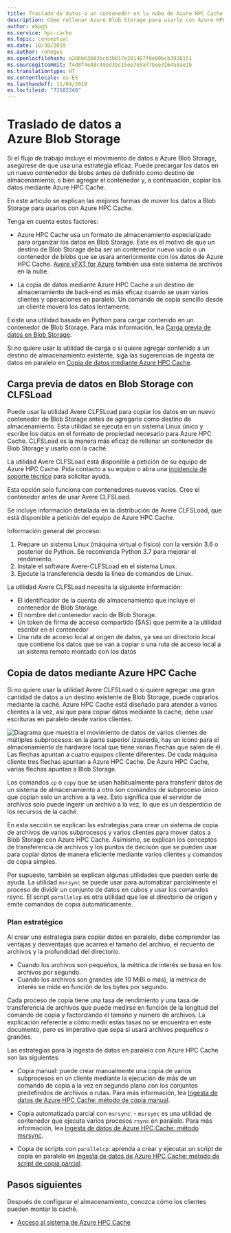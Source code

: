 ```yaml
---
title: Traslado de datos a un contenedor en la nube de Azure HPC Cache
description: Cómo rellenar Azure Blob Storage para usarlo con Azure HPC Cache
author: ekpgh
ms.service: hpc-cache
ms.topic: conceptual
ms.date: 10/30/2019
ms.author: rohogue
ms.openlocfilehash: a206b63b03bcb3bb17e201487f0e00bcb3926151
ms.sourcegitcommit: f4d8f4e48c49bd3bc15ee7e5a77bee3164a5ae1b
ms.translationtype: HT
ms.contentlocale: es-ES
ms.lasthandoff: 11/04/2019
ms.locfileid: "73582240"
---
```

# <a name="move-data-to-azure-blob-storage"></a>Traslado de datos a Azure Blob Storage

Si el flujo de trabajo incluye el movimiento de datos a Azure Blob Storage, asegúrese de que usa una estrategia eficaz. Puede precargar los datos en un nuevo contenedor de blobs antes de definirlo como destino de almacenamiento, o bien agregar el contenedor y, a continuación, copiar los datos mediante Azure HPC Cache.

En este artículo se explican las mejores formas de mover los datos a Blob Storage para usarlos con Azure HPC Cache.

Tenga en cuenta estos factores:

* Azure HPC Cache usa un formato de almacenamiento especializado para organizar los datos en Blob Storage. Este es el motivo de que un destino de Blob Storage deba ser un contenedor nuevo vacío o un contenedor de blobs que se usara anteriormente con los datos de Azure HPC Cache. [Avere vFXT for Azure](https://azure.microsoft.com/services/storage/avere-vfxt/) también usa este sistema de archivos en la nube.

* La copia de datos mediante Azure HPC Cache a un destino de almacenamiento de back-end es más eficaz cuando se usan varios clientes y operaciones en paralelo. Un comando de copia sencillo desde un cliente moverá los datos lentamente.

Existe una utilidad basada en Python para cargar contenido en un contenedor de Blob Storage. Para más información, lea [Carga previa de datos en Blob Storage](#pre-load-data-in-blob-storage-with-clfsload).

Si no quiere usar la utilidad de carga o si quiere agregar contenido a un destino de almacenamiento existente, siga las sugerencias de ingesta de datos en paralelo en [Copia de datos mediante Azure HPC Cache](#copy-data-through-the-azure-hpc-cache).

## <a name="pre-load-data-in-blob-storage-with-clfsload"></a>Carga previa de datos en Blob Storage con CLFSLoad

Puede usar la <!--[Avere CLFSLoad](https://aka.ms/avere-clfsload)--> utilidad Avere CLFSLoad para copiar los datos en un nuevo contenedor de Blob Storage antes de agregarlo como destino de almacenamiento. Esta utilidad se ejecuta en un sistema Linux único y escribe los datos en el formato de propiedad necesario para Azure HPC Cache. CLFSLoad es la manera más eficaz de rellenar un contenedor de Blob Storage y usarlo con la caché.

La utilidad Avere CLFSLoad está disponible a petición de su equipo de Azure HPC Cache. Pida contacto a su equipo o abra una [incidencia de soporte técnico](hpc-cache-support-ticket.md) para solicitar ayuda.

Esta opción solo funciona con contenedores nuevos vacíos. Cree el contenedor antes de usar Avere CLFSLoad.

Se incluye información detallada en la distribución de Avere CLFSLoad, que está disponible a petición del equipo de Azure HPC Cache. <!-- [Avere CLFSLoad readme](https://github.com/microsoft/Avere-CLFSLoad/blob/master/README.md). --><!-- caution literal link -->

Información general del proceso:

1. Prepare un sistema Linux (máquina virtual o físico) con la versión 3.6 o posterior de Python. Se recomienda Python 3.7 para mejorar el rendimiento.
1. Instale el software Avere-CLFSLoad en el sistema Linux.
1. Ejecute la transferencia desde la línea de comandos de Linux.

La utilidad Avere CLFSLoad necesita la siguiente información:

* El identificador de la cuenta de almacenamiento que incluye el contenedor de Blob Storage.
* El nombre del contenedor vacío de Blob Storage.
* Un token de firma de acceso compartido (SAS) que permite a la utilidad escribir en el contenedor
* Una ruta de acceso local al origen de datos, ya sea un directorio local que contiene los datos que se van a copiar o una ruta de acceso local a un sistema remoto montado con los datos

<!-- The requirements are explained in detail in the [Avere CLFSLoad readme](https://aka.ms/avere-clfsload). -->

## <a name="copy-data-through-the-azure-hpc-cache"></a>Copia de datos mediante Azure HPC Cache

Si no quiere usar la utilidad Avere CLFSLoad o si quiere agregar una gran cantidad de datos a un destino existente de Blob Storage, puede copiarlos mediante la caché. Azure HPC Cache está diseñado para atender a varios clientes a la vez, así que para copiar datos mediante la caché, debe usar escrituras en paralelo desde varios clientes.

![Diagrama que muestra el movimiento de datos de varios clientes de múltiples subprocesos: en la parte superior izquierda, hay un icono para el almacenamiento de hardware local que tiene varias flechas que salen de él. Las flechas apuntan a cuatro equipos cliente diferentes. De cada máquina cliente tres flechas apuntan a Azure HPC Cache. De Azure HPC Cache, varias flechas apuntan a Blob Storage.](media/hpc-cache-parallel-ingest.png)

Los comandos ``cp`` o ``copy`` que se usan habitualmente para transferir datos de un sistema de almacenamiento a otro son comandos de subproceso único que copian solo un archivo a la vez. Esto significa que el servidor de archivos solo puede ingerir un archivo a la vez, lo que es un desperdicio de los recursos de la caché.

En esta sección se explican las estrategias para crear un sistema de copia de archivos de varios subprocesos y varios clientes para mover datos a Blob Storage con Azure HPC Cache. Asimismo, se explican los conceptos de transferencia de archivos y los puntos de decisión que se pueden usar para copiar datos de manera eficiente mediante varios clientes y comandos de copia simples.

Por supuesto, también se explican algunas utilidades que pueden serle de ayuda. La utilidad ``msrsync`` se puede usar para automatizar parcialmente el proceso de dividir un conjunto de datos en cubos y usar los comandos rsync. El script ``parallelcp`` es otra utilidad que lee el directorio de origen y emite comandos de copia automáticamente.

### <a name="strategic-planning"></a>Plan estratégico

Al crear una estrategia para copiar datos en paralelo, debe comprender las ventajas y desventajas que acarrea el tamaño del archivo, el recuento de archivos y la profundidad del directorio.

* Cuando los archivos son pequeños, la métrica de interés se basa en los archivos por segundo.
* Cuando los archivos son grandes (de 10 MiBi o más), la métrica de interés se mide en función de los bytes por segundo.

Cada proceso de copia tiene una tasa de rendimiento y una tasa de transferencia de archivos que puede medirse en función de la longitud del comando de copia y factorizando el tamaño y número de archivos. La explicación referente a cómo medir estas tasas no se encuentra en este documento, pero es imperativo que sepa si usará archivos pequeños o grandes.

Las estrategias para la ingesta de datos en paralelo con Azure HPC Cache son las siguientes:

* Copia manual: puede crear manualmente una copia de varios subprocesos en un cliente mediante la ejecución de más de un comando de copia a la vez en segundo plano con los conjuntos predefinidos de archivos o rutas. Para más información, lea [Ingesta de datos de Azure HPC Cache: método de copia manual](hpc-cache-ingest-manual.md).

* Copia automatizada parcial con ``msrsync``:  - ``msrsync`` es una utilidad de contenedor que ejecuta varios procesos ``rsync`` en paralelo. Para más información, lea [Ingesta de datos de Azure HPC Cache: método msrsync](hpc-cache-ingest-msrsync.md).

* Copia de scripts con ``parallelcp``: aprenda a crear y ejecutar un script de copia en paralelo en [Ingesta de datos de Azure HPC Cache: método de script de copia parcial](hpc-cache-ingest-parallelcp.md).

## <a name="next-steps"></a>Pasos siguientes

Después de configurar el almacenamiento, conozca cómo los clientes pueden montar la caché.

* [Acceso al sistema de Azure HPC Cache](hpc-cache-mount.md)

